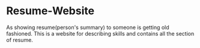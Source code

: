 # Resume-Website
As showing resume(person's summary) to someone is getting old fashioned. This is a website for describing skills and contains all the section of resume.
